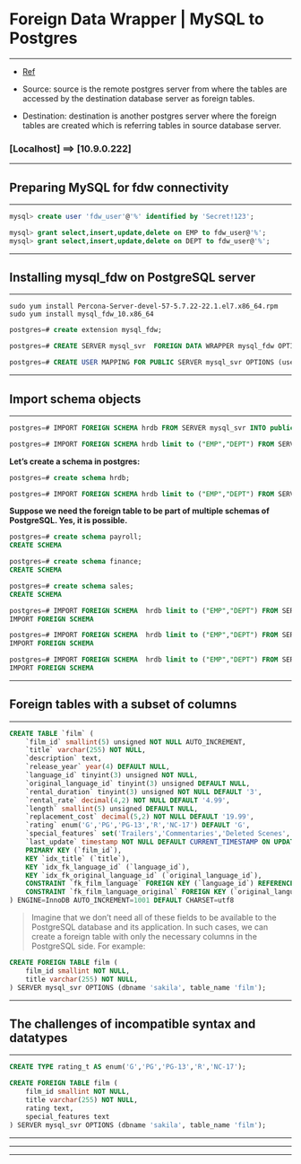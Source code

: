 # **Foreign Data Wrapper | MySQL to Postgres**

---

- [Ref](https://www.percona.com/blog/2018/08/24/postgresql-accessing-mysql-as-a-data-source-using-mysql_fdw/)

- Source: source is the remote postgres server from where the tables are accessed by the destination database server as foreign tables.
- Destination: destination is another postgres server where the foreign tables are created which is referring tables in source database server.

### [Localhost] ==> [10.9.0.222]

---

## **Preparing MySQL for fdw connectivity**

---

```sql
mysql> create user 'fdw_user'@'%' identified by 'Secret!123';
```

```sql
mysql> grant select,insert,update,delete on EMP to fdw_user@'%';
mysql> grant select,insert,update,delete on DEPT to fdw_user@'%';
```

---

## **Installing mysql_fdw on PostgreSQL server**

---

```shell
sudo yum install Percona-Server-devel-57-5.7.22-22.1.el7.x86_64.rpm
sudo yum install mysql_fdw_10.x86_64
```

```sql
postgres=# create extension mysql_fdw;
```

```sql
postgres=# CREATE SERVER mysql_svr  FOREIGN DATA WRAPPER mysql_fdw OPTIONS (host 'hr',port '3306');
```

```sql
postgres=# CREATE USER MAPPING FOR PUBLIC SERVER mysql_svr OPTIONS (username 'fdw_user',password 'Secret!123');
```

---

## **Import schema objects**

---

```sql
postgres=# IMPORT FOREIGN SCHEMA hrdb FROM SERVER mysql_svr INTO public;
```

```sql
postgres=# IMPORT FOREIGN SCHEMA hrdb limit to ("EMP","DEPT") FROM SERVER mysql_svr INTO public;
```

**Let’s create a schema in postgres:**

```sql
postgres=# create schema hrdb;
```

```sql
postgres=# IMPORT FOREIGN SCHEMA hrdb limit to ("EMP","DEPT") FROM SERVER mysql_svr INTO hrdb;
```

**Suppose we need the foreign table to be part of multiple schemas of PostgreSQL. Yes, it is possible.**

```sql
postgres=# create schema payroll;
CREATE SCHEMA

postgres=# create schema finance;
CREATE SCHEMA

postgres=# create schema sales;
CREATE SCHEMA

postgres=# IMPORT FOREIGN SCHEMA  hrdb limit to ("EMP","DEPT") FROM SERVER mysql_svr INTO payroll;
IMPORT FOREIGN SCHEMA

postgres=# IMPORT FOREIGN SCHEMA  hrdb limit to ("EMP","DEPT") FROM SERVER mysql_svr INTO finance;
IMPORT FOREIGN SCHEMA

postgres=# IMPORT FOREIGN SCHEMA  hrdb limit to ("EMP","DEPT") FROM SERVER mysql_svr INTO sales;
IMPORT FOREIGN SCHEMA
```

---

## **Foreign tables with a subset of columns**

---

```sql
CREATE TABLE `film` (
    `film_id` smallint(5) unsigned NOT NULL AUTO_INCREMENT,
    `title` varchar(255) NOT NULL,
    `description` text,
    `release_year` year(4) DEFAULT NULL,
    `language_id` tinyint(3) unsigned NOT NULL,
    `original_language_id` tinyint(3) unsigned DEFAULT NULL,
    `rental_duration` tinyint(3) unsigned NOT NULL DEFAULT '3',
    `rental_rate` decimal(4,2) NOT NULL DEFAULT '4.99',
    `length` smallint(5) unsigned DEFAULT NULL,
    `replacement_cost` decimal(5,2) NOT NULL DEFAULT '19.99',
    `rating` enum('G','PG','PG-13','R','NC-17') DEFAULT 'G',
    `special_features` set('Trailers','Commentaries','Deleted Scenes','Behind the Scenes') DEFAULT NULL,
    `last_update` timestamp NOT NULL DEFAULT CURRENT_TIMESTAMP ON UPDATE CURRENT_TIMESTAMP,
    PRIMARY KEY (`film_id`),
    KEY `idx_title` (`title`),
    KEY `idx_fk_language_id` (`language_id`),
    KEY `idx_fk_original_language_id` (`original_language_id`),
    CONSTRAINT `fk_film_language` FOREIGN KEY (`language_id`) REFERENCES `language` (`language_id`) ON UPDATE CASCADE,
    CONSTRAINT `fk_film_language_original` FOREIGN KEY (`original_language_id`) REFERENCES `language` (`language_id`) ON UPDATE CASCADE
) ENGINE=InnoDB AUTO_INCREMENT=1001 DEFAULT CHARSET=utf8
```

> Imagine that we don’t need all of these fields to be available to the PostgreSQL database and its application. In such cases, we can create a foreign table with only the necessary columns in the PostgreSQL side. For example:

```sql
CREATE FOREIGN TABLE film (
    film_id smallint NOT NULL,
    title varchar(255) NOT NULL,
) SERVER mysql_svr OPTIONS (dbname 'sakila', table_name 'film');
```


---

## **The challenges of incompatible syntax and datatypes**

---


```sql
CREATE TYPE rating_t AS enum('G','PG','PG-13','R','NC-17');
```

```sql
CREATE FOREIGN TABLE film (
    film_id smallint NOT NULL,
    title varchar(255) NOT NULL,
    rating text,
    special_features text
) SERVER mysql_svr OPTIONS (dbname 'sakila', table_name 'film');
```

---

--- 

--- 


